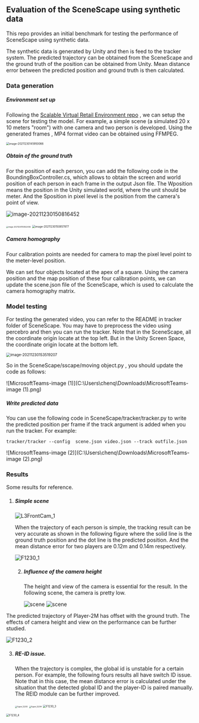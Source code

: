 ## Evaluation of the SceneScape using synthetic data

This repo provides an initial benchmark for testing the performance of SceneScape using synthetic data. 

The synthetic data is generated by Unity and then is feed to the tracker system. The predicted trajectory can be obtained from the SceneScape and the ground truth of the position can be obtained from Unity. Mean distance error between the predicted position and ground truth is then calculated. 

### Data generation 

##### Environment set up

Following the [Scalable Virtual Retail Environment repo](https://gitlab.devtools.intel.com/adamcart/virtual-retail-environment) , we can setup the scene for testing the model. For example, a simple scene (a simulated 20 x 10 meters "room")  with one camera and two person is developed.  Using the generated frames , MP4 format video can be obtained using FFMPEG.

<img src="C:\Users\chenq\AppData\Roaming\Typora\typora-user-images\image-20211230145950066.png" alt="image-20211230145950066" style="zoom:50%;" />

##### Obtain of the ground truth 

For the position of each person, you can add the following code in the BoundingBoxController.cs, which allows to obtain the screen and world position of each person in each frame in the output Json file. The Wposition means the position in the Unity simulated world, where the unit should be meter.  And the Sposition in pixel level is the position from the camera's point of view.

![image-20211230150816452](C:\Users\chenq\AppData\Roaming\Typora\typora-user-images\image-20211230150816452.png)

<img src="C:\Users\chenq\AppData\Roaming\Typora\typora-user-images\image-20211230150922436.png" alt="image-20211230150922436" style="zoom:33%;" />

<img src="C:\Users\chenq\AppData\Roaming\Typora\typora-user-images\image-20211230150857877.png" alt="image-20211230150857877" style="zoom:50%;" />

##### Camera homography 

Four calibration points are needed for camera to map the pixel level point to the meter-level position.

We can set four objects located at the apex of a square.  Using the camera position and the map position of these four calibration points, we can update the scene.json file of the SceneScape, which is used to calculate the camera homography matrix.

### Model testing

For testing the generated video, you can refer to the README in tracker folder of SceneScape. You may have to preprocess the video using percebro and then you can run the tracker. Note that in the SceneScape, all the coordinate origin locate at the top left. But in the Unity Screen Space, the  coordinate origin locate at the bottom left. 

<img src="C:\Users\chenq\AppData\Roaming\Typora\typora-user-images\image-20211230153519207.png" alt="image-20211230153519207" style="zoom:70%;" />

So in the SceneScape/sscape/moving object.py , you should update the code as follows:

![MicrosoftTeams-image (1)](C:\Users\chenq\Downloads\MicrosoftTeams-image (1).png)

##### Write predicted data

You can use the following code in SceneScape/tracker/tracker.py to write the predicted position per frame if the track argument is added when you run the tracker. For example:

`tracker/tracker --config  scene.json video.json --track outfile.json`

![MicrosoftTeams-image (2)](C:\Users\chenq\Downloads\MicrosoftTeams-image (2).png)

### Results

Some results for reference.

1. ##### Simple scene

   

   ![L3FrontCam_1](E:\Docu_for_Scenescape\results\video1230_1_cameraview\Frames\L3FrontCam_1.jpg)

   When the trajectory of each person is simple, the tracking result can be very accurate as shown in the following figure where the solid line is the ground truth position and the dot line is the predicted position. And the mean distance error for two players are 0.12m and 0.14m respectively.

   ![F1230_1](E:\Docu_for_Scenescape\F1230_1.png)

   2. ##### Influence of the camera height

      The height and view of the camera is essential for the result. In the following scene, the camera is pretty low.

      <img src="E:\Docu_for_Scenescape\results\video_12302_camlow\scene.png" alt="scene" />
      <img src="E:\Docu_for_Scenescape\results\video_12302_camlow\Frames\L3FrontCam_3.jpg" alt="scene"  />

The predicted trajectory of Player-2M has offset with the ground truth. The effects of camera height and view on the performance can be further studied.

![F1230_2](E:\Docu_for_Scenescape\F1230_2.png)

3. ##### RE-ID issue.

   When the trajectory is complex, the global id is unstable for a certain person. For example, the following fours results all have switch ID issue. Note that in this case, the mean distance error is calculated under the situation that the detected global ID and the player-ID is paired manually. The REID module can be further improved.

   <img src="E:\Docu_for_Scenescape\Figure_12293.png" alt="Figure_12293" style="zoom:33%;" />

   <img src="E:\Docu_for_Scenescape\Figure_12294.png" alt="Figure_12294" style="zoom:33%;" />

   

   <img src="E:\Docu_for_Scenescape\F1230_3.png" alt="F1230_3" style="zoom:50%;" />

   

<img src="E:\Docu_for_Scenescape\F1230_4.png" alt="F1230_4" style="zoom:50%;" />
